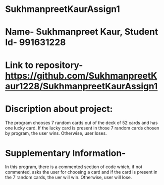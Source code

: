 # SukhmanpreetKaurAssign1
# Name- Sukhmanpreet Kaur, Student Id- 991631228
# Link to repository- https://github.com/SukhmanpreetKaur1228/SukhmanpreetKaurAssign1
# Discription about project: 
 The program chooses 7 random cards out of the deck of 52 cards and has one lucky card. 
 If the lucky card is present in those 7 random cards chosen by program, the user wins. 
 Otherwise, user loses.
# Supplementary Information- 
In this program, there is a commented section of code which, if not commented, asks the user for choosing a card and if the card is present in the 7 random cards, the uer will win. Otherwise, user will lose.
